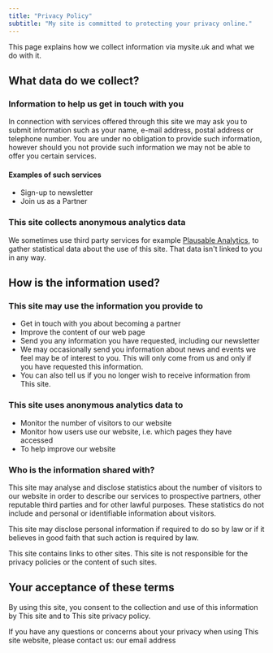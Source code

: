 ```yaml
---
title: "Privacy Policy"
subtitle: "My site is committed to protecting your privacy online."
---
```


This page explains how we collect information via mysite.uk and what we do with it.


## What data do we collect?

### Information to help us get in touch with you
In connection with services offered through this site we may ask you to submit information such as your name, e-mail address, postal address or telephone number. You are under no obligation to provide such information, however should you not provide such information we may not be able to offer you certain services.

#### Examples of such services
- Sign-up to newsletter
- Join us as a Partner

### This site collects anonymous analytics data

We sometimes use third party services for example [Plausable Analytics](https://plausible.io/privacy), to gather statistical data about the use of this site. That data isn't linked to you in any way.


## How is the information used?

### This site may use the information you provide to
- Get in touch with you about becoming a partner
- Improve the content of our web page
- Send you any information you have requested, including our newsletter
- We may occasionally send you information about news and events we feel may be of interest to you. This will only come from us and only if you have requested this information.
- You can also tell us if you no longer wish to receive information from This site.

### This site uses anonymous analytics data to
- Monitor the number of visitors to our website
- Monitor how users use our website, i.e. which pages they have accessed
- To help improve our website



### Who is the information shared with?

This site may analyse and disclose statistics about the number of visitors to our website in order to describe our services to prospective partners, other reputable third parties and for other lawful purposes. These statistics do not include and personal or identifiable information about visitors.

This site may disclose personal information if required to do so by law or if it believes in good faith that such action is required by law.

This site contains links to other sites. This site is not responsible for the privacy policies or the content of such sites.


## Your acceptance of these terms
By using this site, you consent to the collection and use of this information by This site and to This site privacy policy.

If you have any questions or concerns about your privacy when using This site website, please contact us: our email address
